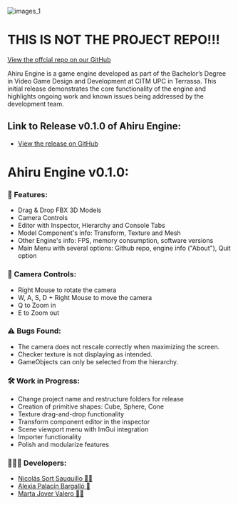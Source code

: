 ![images_1](https://github.com/user-attachments/assets/8b903abf-f412-4276-8d60-507cae78976c)

# THIS IS NOT THE PROJECT REPO!!!
[View the offcial repo on our GitHub](https://github.com/kuroi-ahiru/ahiru-engine/)

Ahiru Engine is a game engine developed as part of the Bachelor’s Degree in Video Game Design and Development at CITM UPC in Terrassa. This initial release demonstrates the core functionality of the engine and highlights ongoing work and known issues being addressed by the development team.

## Link to Release v0.1.0 of Ahiru Engine:
- [View the release on GitHub](https://github.com/kuroi-ahiru/ahiru-engine/releases/tag/alpha)

# Ahiru Engine v0.1.0:

### 🦆 Features:
- Drag & Drop FBX 3D Models
- Camera Controls
- Editor with Inspector, Hierarchy and Console Tabs
- Model Component's info: Transform, Texture and Mesh
- Other Engine's info: FPS, memory consumption, software versions
- Main Menu with several options: Github repo, engine info ("About"), Quit option

### 📸 Camera Controls:
- Right Mouse to rotate the camera
- W, A, S, D + Right Mouse to move the camera
- Q to Zoom in
- E to Zoom out

### ⚠ Bugs Found:
- The camera does not rescale correctly when maximizing the screen.
- Checker texture is not displaying as intended.
- GameObjects can only be selected from the hierarchy.

### 🛠 Work in Progress:
- Change project name and restructure folders for release
- Creation of primitive shapes: Cube, Sphere, Cone
- Texture drag-and-drop functionality
- Transform component editor in the inspector
- Scene viewport menu with ImGui integration
- Importer functionality
- Polish and modularize features

### 👩‍👩‍👦 Developers:
- [Nicolás Sort Sauquillo 🍆💦](https://github.com/nsortsauquillo)
- [Alexia Palacín Bargalló 🚬](https://github.com/Apb8)
- [Marta Jover Valero 🐱‍🐉](https://github.com/MartaGnarta)

